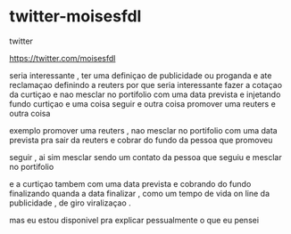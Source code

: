 # twitter-moisesfdl
twitter

https://twitter.com/moisesfdl

seria interessante , ter uma definiçao de publicidade ou proganda e ate reclamaçao 
definindo a reuters 
por que 
seria interessante fazer a cotaçao da curtiçao e nao mesclar no portifolio com uma data prevista e injetando fundo
curtiçao e uma coisa 
seguir e outra coisa 
promover uma reuters e outra coisa 

exemplo 
promover uma reuters , nao mesclar no portifolio com uma data prevista pra sair da reuters e cobrar do fundo da pessoa que promoveu 

seguir , ai sim mesclar sendo um contato da pessoa que seguiu e mesclar no portifolio 

e a curtiçao tambem com uma data prevista e cobrando do fundo finalizando quanda a data finalizar , 
como um tempo de vida on line da publicidade , de giro viralizaçao . 

mas eu estou disponivel pra explicar pessualmente o que eu pensei 
